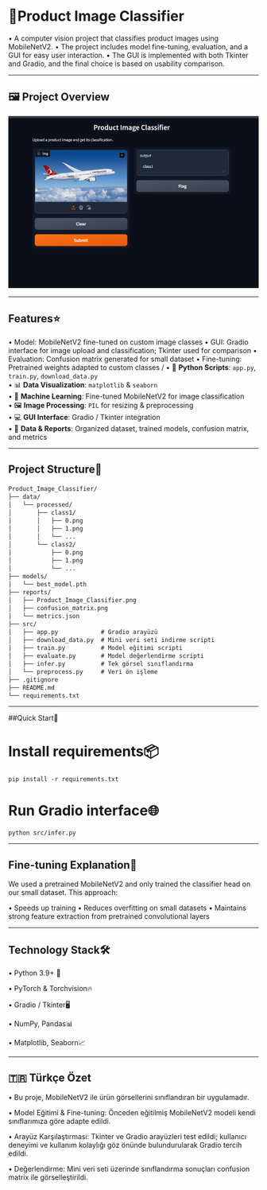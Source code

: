 # 🚀Product Image Classifier

• A computer vision project that classifies product images using MobileNetV2.
• The project includes model fine-tuning, evaluation, and a GUI for easy user interaction.
• The GUI is implemented with both Tkinter and Gradio, and the final choice is based on usability comparison.

---
 
## 🖼️ Project Overview
![GUI Screenshot](reports/Product_Image_Classifier.png)

---

## Features⭐

• Model: MobileNetV2 fine-tuned on custom image classes
• GUI: Gradio interface for image upload and classification; Tkinter used for comparison
• Evaluation: Confusion matrix generated for small dataset
• Fine-tuning: Pretrained weights adapted to custom classes
/
• 🐍 **Python Scripts**: `app.py`, `train.py`, `download_data.py`  
• 📊 **Data Visualization**: `matplotlib` & `seaborn`  
• 🧠 **Machine Learning**: Fine-tuned MobileNetV2 for image classification  
• 🖼️ **Image Processing**: `PIL` for resizing & preprocessing  
• 💻 **GUI Interface**: Gradio / Tkinter integration  
• 📁 **Data & Reports**: Organized dataset, trained models, confusion matrix, and metrics

---

## Project Structure📁

```
Product_Image_Classifier/
├── data/
│   └── processed/
│       ├── class1/
│       │   ├── 0.png
│       │   ├── 1.png
│       │   └── ...
│       └── class2/
│           ├── 0.png
│           ├── 1.png
│           └── ...
├── models/
│   └── best_model.pth
├── reports/
│   ├── Product_Image_Classifier.png
│   ├── confusion_matrix.png
│   └── metrics.json
├── src/
│   ├── app.py            # Gradio arayüzü
│   ├── download_data.py  # Mini veri seti indirme scripti
│   ├── train.py          # Model eğitimi scripti
│   ├── evaluate.py       # Model değerlendirme scripti
│   ├── infer.py          # Tek görsel sınıflandırma
│   └── preprocess.py     # Veri ön işleme
├── .gitignore
├── README.md
└── requirements.txt

```
---


##Quick Start🏁

# Install requirements📦
```
pip install -r requirements.txt
```

# Run Gradio interface🌐
```
python src/infer.py
```
---

## Fine-tuning Explanation📝

We used a pretrained MobileNetV2 and only trained the classifier head on our small dataset.
This approach:

• Speeds up training
• Reduces overfitting on small datasets
• Maintains strong feature extraction from pretrained convolutional layers

---


## Technology Stack🛠️

• Python 3.9+ 🐍 

• PyTorch & Torchvision🔥

• Gradio / Tkinter🖥️

• NumPy, Pandas📊

• Matplotlib, Seaborn📈

---


## 🇹🇷 Türkçe Özet

• Bu proje, MobileNetV2 ile ürün görsellerini sınıflandıran bir uygulamadır.

• Model Eğitimi & Fine-tuning: Önceden eğitilmiş MobileNetV2 modeli kendi sınıflarımıza göre adapte edildi.

• Arayüz Karşılaştırması: Tkinter ve Gradio arayüzleri test edildi; kullanıcı deneyimi ve kullanım kolaylığı göz önünde bulundurularak Gradio tercih edildi.

• Değerlendirme: Mini veri seti üzerinde sınıflandırma sonuçları confusion matrix ile görselleştirildi.
